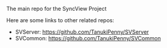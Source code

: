 The main repo for the SyncView Project

Here are some links to other related repos:
  * SVServer: https://github.com/TanukiPenny/SVServer
  * SVCommon: https://github.com/TanukiPenny/SVCommon
